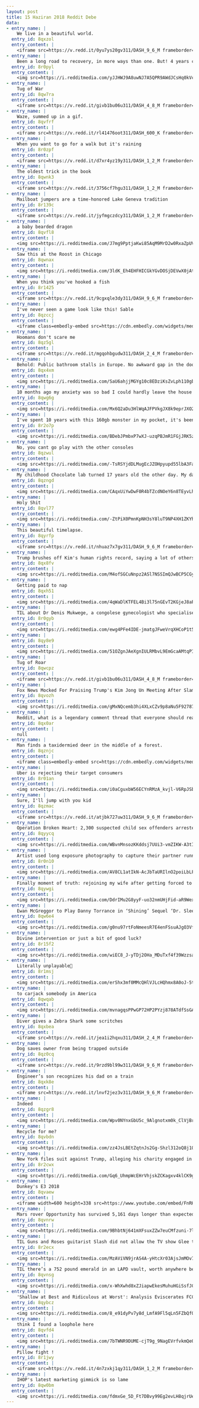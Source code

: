 ```yaml
---
layout: post
title: 15 Haziran 2018 Reddit Debe
data:
- entry_name: |
    We live in a beautiful world.
  entry_id: 8qxzol
  entry_content: |
    <iframe src=https://v.redd.it/0yu7ys20gv311/DASH_9_6_M frameborder=0></iframe>
- entry_name: |
    Been a long road to recovery, in more ways than one. But! 4 years clean from meth.
  entry_id: 8r0pyl
  entry_content: |
    <img src=https://i.redditmedia.com/yJJHWJ9A8uwNJ7A5QPR9AWdJCsHq0kVczldLEwwrmcM.jpg?s=fad182c2506f0841910d0da2de70f75f frameborder=0>
- entry_name: |
    Tug of War
  entry_id: 8qw7ra
  entry_content: |
    <iframe src=https://v.redd.it/givb1bu06u311/DASH_4_8_M frameborder=0></iframe>
- entry_name: |
    Waze, summed up in a gif.
  entry_id: 8qvfrf
  entry_content: |
    <iframe src=https://v.redd.it/rl41476oot311/DASH_600_K frameborder=0></iframe>
- entry_name: |
    When you want to go for a walk but it's raining
  entry_id: 8r0zpf
  entry_content: |
    <iframe src=https://v.redd.it/d7xr4yz19y311/DASH_1_2_M frameborder=0></iframe>
- entry_name: |
    The oldest trick in the book
  entry_id: 8qwnk3
  entry_content: |
    <iframe src=https://v.redd.it/3756cf7hgu311/DASH_1_2_M frameborder=0></iframe>
- entry_name: |
    Mailboat jumpers are a time-honored Lake Geneva tradition
  entry_id: 8r139c
  entry_content: |
    <iframe src=https://v.redd.it/jyfmgczdcy311/DASH_1_2_M frameborder=0></iframe>
- entry_name: |
    a baby bearded dragon
  entry_id: 8qvfl8
  entry_content: |
    <img src=https://i.redditmedia.com/J7mg9PptjaKwi85AqM9MrD2w0RxaZpUVdnTEpokyF_o.jpg?s=d75bac3a3d25ca4ee0f07cf85d4e9bf7 frameborder=0>
- entry_name: |
    Saw this at the Roost in Chicago
  entry_id: 8qwnax
  entry_content: |
    <img src=https://i.redditmedia.com/3ldK_Eh4EHFHICGkYGvDOSjDEVwX0jAtn5hSDmxkRjA.jpg?s=9d789e1142311484bf37d2bd2d30ff7e frameborder=0>
- entry_name: |
    When you think you've hooked a fish
  entry_id: 8r1425
  entry_content: |
    <iframe src=https://v.redd.it/9cgxqle3dy311/DASH_9_6_M frameborder=0></iframe>
- entry_name: |
    I've never seen a game look like this! Sable
  entry_id: 8qzccj
  entry_content: |
    <iframe class=embedly-embed src=https://cdn.embedly.com/widgets/media.html?src=https%3A%2F%2Fgfycat.com%2Fifr%2FUglyAchingAmericanrobin&url=https%3A%2F%2Fgfycat.com%2FUglyAchingAmericanrobin&image=https%3A%2F%2Fthumbs.gfycat.com%2FUglyAchingAmericanrobin-size_restricted.gif&key=522baf40bd3911e08d854040d3dc5c07&type=text%2Fhtml&schema=gfycat width=600 height=337 scrolling=no frameborder=0 allowfullscreen></iframe>
- entry_name: |
    Hoomans don't scare me
  entry_id: 8qz5gl
  entry_content: |
    <iframe src=https://v.redd.it/mgqohbgudw311/DASH_2_4_M frameborder=0></iframe>
- entry_name: |
    Behold: Public bathroom stalls in Europe. No awkward gap in the doors!
  entry_id: 8qx4xm
  entry_content: |
    <img src=https://i.redditmedia.com/SaU6ahjjMGYg10c8EDziKsZvLph110gbDzZSKb3vSGg.jpg?s=d5af0b709b81a1dfd1c777aedd3e2e5f frameborder=0>
- entry_name: |
    10 months ago my anxiety was so bad I could hardly leave the house alone. Today, I completed my first solo camping trip!
  entry_id: 8qwg6g
  entry_content: |
    <img src=https://i.redditmedia.com/Mx6Q2aDu3HlWqAJFPVkgJX8k9eprJXO249AZCq2ug34.jpg?s=5fa4c2bcf2c219cb43fe59f8c31e4cf3 frameborder=0>
- entry_name: |
    I've spent 10 years with this 160gb monster in my pocket, it's been with me in every single trip, journey and commute I've made since I was 20. Today it played its last song. Farewell, you magnificent bastard.
  entry_id: 8r2o7p
  entry_content: |
    <img src=https://i.redditmedia.com/BDebJPmbxP7wXJ-uzqPBJmR1FGjJRK5za04jb1Tj0ng.jpg?s=60f137ec8a9cbd8b3f33b7b4bc475e7c frameborder=0>
- entry_name: |
    No, you cant go play with the other consoles
  entry_id: 8qzwul
  entry_content: |
    <img src=https://i.redditmedia.com/-TsRSYjdDLMugEcJZOHpyupd55lbA3FaykoBCx_3xCs.png?s=ce1e6a0a1b295c17a077ffd90a15bb56 frameborder=0>
- entry_name: |
    My childhood Chocolate lab turned 17 years old the other day. My dad captured this picture that I think captures just how beautiful she is.
  entry_id: 8qzngd
  entry_content: |
    <img src=https://i.redditmedia.com/CAqxUiYwDwF0R4bTZcdNOeY6n8TEyvLhc6IuD5J_JXQ.jpg?s=67fd4aa640cc43aa70cb7d164a159fc7 frameborder=0>
- entry_name: |
    Holy Shit
  entry_id: 8qvl77
  entry_content: |
    <img src=https://i.redditmedia.com/-ZtPiX0PmnKpNH3sY8luT9NP4XH1ZKYhfJJBb09vNn0.jpg?s=536d75ed9cd7473c687e52d60292a8ef frameborder=0>
- entry_name: |
    This beautiful timelapse.
  entry_id: 8qyrfp
  entry_content: |
    <iframe src=https://v.redd.it/nhuaz7x7gv311/DASH_9_6_M frameborder=0></iframe>
- entry_name: |
    Trump brushes off Kim's human rights record, saying a lot of others have done 'bad things'
  entry_id: 8qx8fv
  entry_content: |
    <img src=https://i.redditmedia.com/M4ofSGCuNnpz2ASl7NSSImQJwBCP5CGyDZofz1A6CEw.jpg?s=7a4d930b0792d9cfb872b4828edf1ead frameborder=0>
- entry_name: |
    Getting paid to nap
  entry_id: 8qxh51
  entry_content: |
    <img src=https://i.redditmedia.com/4qWaDlKTFEL4Bi3l75nGEvT2KGjeJ8aP5nM_xAqSjhU.jpg?s=9abbd187a8d27a61fffa3a93a59634b6 frameborder=0>
- entry_name: |
    TIL about Dr Denis Mukwege, a congolese gynecologist who specialised in women victims of extreme sexual violence. Threatened, he exiled with his family, but the Congolese women joined forces for him to come back. He now works in Bukavu where he is under constant protection from the UN.
  entry_id: 8r0gyb
  entry_content: |
    <img src=https://i.redditmedia.com/ewg4PFe4IDE-jmatgJFweVrqXHCoP1t5Vabkd0Nvbng.jpg?s=703aefe48a98fb503b7ff544513a7e23 frameborder=0>
- entry_name: |
  entry_id: 8qy8e9
  entry_content: |
    <img src=https://i.redditmedia.com/51OZgnJAeXgnIULRMbvL9EmGcaAMtqPIyupn7Q3Muq0.jpg?s=46e2f09907c2c04c967e84bd175acc2a frameborder=0>
- entry_name: |
    Tug of Roar
  entry_id: 8qwcpz
  entry_content: |
    <iframe src=https://v.redd.it/givb1bu06u311/DASH_4_8_M frameborder=0></iframe>
- entry_name: |
    Fox News Mocked For Praising Trump's Kim Jong Un Meeting After Slamming Obama's Willingness To Talk With 'Dictators'
  entry_id: 8qvozh
  entry_content: |
    <img src=https://i.redditmedia.com/gMxNQcemb3hi4XLxCZv9p8aNu5F92787bxc68bkbeDc.jpg?s=66963991851772e049914c36fdacdde9 frameborder=0>
- entry_name: |
    Reddit, what is a legendary comment thread that everyone should read?
  entry_id: 8qx0ar
  entry_content: |
    null
- entry_name: |
    Man finds a taxidermied deer in the middle of a forest.
  entry_id: 8qznjc
  entry_content: |
    <iframe class=embedly-embed src=https://cdn.embedly.com/widgets/media.html?src=https%3A%2F%2Fgfycat.com%2Fifr%2FFrequentEasygoingAllosaurus&url=https%3A%2F%2Fgfycat.com%2FFrequentEasygoingAllosaurus&image=https%3A%2F%2Fthumbs.gfycat.com%2FFrequentEasygoingAllosaurus-size_restricted.gif&key=522baf40bd3911e08d854040d3dc5c07&type=text%2Fhtml&schema=gfycat width=400 height=224 scrolling=no frameborder=0 allowfullscreen></iframe>
- entry_name: |
    Uber is rejecting their target consumers
  entry_id: 8r01an
  entry_content: |
    <img src=https://i.redditmedia.com/i0aCguxbW56ECYnRMzA_kvjl-V6RpJSbzi762TM3P_M.jpg?s=faaee1bc89377a8d2f6a1bddbe22ec61 frameborder=0>
- entry_name: |
    Sure, I'll jump with you kid
  entry_id: 8qzmac
  entry_content: |
    <iframe src=https://v.redd.it/atjbk727uw311/DASH_9_6_M frameborder=0></iframe>
- entry_name: |
    Operation Broken Heart: 2,300 suspected child sex offenders arrested
  entry_id: 8qyycq
  entry_content: |
    <img src=https://i.redditmedia.com/WBvnMnsozKKddsj7UUi3-vmZIKW-A3tIo0MErN-__tI.jpg?s=1a7802cce183315764ebf75427fcddac frameborder=0>
- entry_name: |
    Artist used long exposure photography to capture their partner running with a custom built lighting rig covered in colored gels (credit: Daniel Mercadante)
  entry_id: 8r0n10
  entry_content: |
    <img src=https://i.redditmedia.com/AV8CL1atIkN-AcJbTaURIlnO2poiLbLFonsh6QUlVaw.jpg?s=7f5bd390b0db884748a6ac0173d2aed2 frameborder=0>
- entry_name: |
    Finally moment of truth: rejoining my wife after getting forced to leave my homeland, Iran and living in Turkey for 6 years as a REFUGEE, two years of applying for marriage visa. Thank you Canada 🇨🇦
  entry_id: 8qywgi
  entry_content: |
    <img src=https://i.redditmedia.com/DdrIMu2G8yyF-uo32nmUHjFid-aR9WexRyAGUTB_eS0.jpg?s=232ada1ea0763e285381315db350cf06 frameborder=0>
- entry_name: |
    Ewan McGreggor to Play Danny Torrance in ‘Shining’ Sequel ‘Dr. Sleep’
  entry_id: 8qw6e4
  entry_content: |
    <img src=https://i.redditmedia.com/g0nu97rtFoNmeesR7E4enFSsuAJgO3VfFjfkMzl9Eos.jpg?s=a7b2fde0873ac5b9aed760931edaa9d2 frameborder=0>
- entry_name: |
    Divine intervention or just a bit of good luck?
  entry_id: 8r15f2
  entry_content: |
    <img src=https://i.redditmedia.com/wiEC8_J-yTDj2OHa_MDuTxf4f39Wzzsav8IikcfH4do.png?s=14a7b616fd26e32dbec56c47873b0e2a frameborder=0>
- entry_name: |
    Literally unplayable😤
  entry_id: 8r1msj
  entry_content: |
    <img src=https://i.redditmedia.com/erShx3mf0MMcQHlVJLcHQhmx8A0oJ-5tP3WxIW3X0EA.jpg?s=5dea32e17af0242311f658afc706d385 frameborder=0>
- entry_name: |
    to carjack somebody in America
  entry_id: 8qwqab
  entry_content: |
    <img src=https://i.redditmedia.com/mvnagqsPPwGP72HP2PYzj878ATdfSsGAm_mSEMRivsA.png?s=df7fe60f254d7e503653e37429334154 frameborder=0>
- entry_name: |
    Diver gives a Zebra Shark some scritches
  entry_id: 8qxbea
  entry_content: |
    <iframe src=https://v.redd.it/jea1i2hqxu311/DASH_2_4_M frameborder=0></iframe>
- entry_name: |
    Dog saves owner from being trapped outside
  entry_id: 8qz0cq
  entry_content: |
    <iframe src=https://v.redd.it/9rzd9bl99w311/DASH_9_6_M frameborder=0></iframe>
- entry_name: |
    Engineer’s son recognizes his dad on a train
  entry_id: 8qxk8e
  entry_content: |
    <iframe src=https://v.redd.it/lnvf2jez3v311/DASH_9_6_M frameborder=0></iframe>
- entry_name: |
    Indeed
  entry_id: 8qzgr8
  entry_content: |
    <img src=https://i.redditmedia.com/Wpv0NYnxGbU5c_9Algnotxm0k_ClVjBrgWaO68lxNtQ.jpg?s=cf328bd0b6d30f99df9e42016acbcaf0 frameborder=0>
- entry_name: |
    Recycle for me?
  entry_id: 8qvbdn
  entry_content: |
    <img src=https://i.redditmedia.com/zz4JsLBEtZqtnJs2Gg-Shzl312oQ8j1OhdOUttNjZFo.jpg?s=1650ad1d5b2cd235eccf1d972c944f0b frameborder=0>
- entry_name: |
    New York files suit against Trump, alleging his charity engaged in ‘illegal conduct’
  entry_id: 8r2cwx
  entry_content: |
    <img src=https://i.redditmedia.com/Gq6_UhmpWcEHrVhjskZCKagxv4klCK9gvqI6emJgpgw.jpg?s=8a7c581ec9daa790db119fcda561746d frameborder=0>
- entry_name: |
    Dunkey's E3 2018
  entry_id: 8qvaew
  entry_content: |
    <iframe width=600 height=338 src=https://www.youtube.com/embed/FnRHJ_nhgjU?feature=oembed&enablejsapi=1 frameborder=0 allow=autoplay; encrypted-media allowfullscreen></iframe>
- entry_name: |
    Mars rover Opportunity has survived 5,161 days longer than expected — and NASA thinks it “should be able to ride out” the massive dust storm covering a quarter of the planet
  entry_id: 8qvnrw
  entry_content: |
    <img src=https://i.redditmedia.com/9BhbtNj641mXFsuxZZw7euCMfzuni-7lcvn_jATNBVc.jpg?s=e2297552c828679379a03d25b1ebad8c frameborder=0>
- entry_name: |
    TIL Guns and Roses guitarist Slash did not allow the TV show Glee to use any of Guns and Roses' music despite many attempts from producers. He stated “Glee is worse than Grease and Grease is bad enough.”
  entry_id: 8r2ecx
  entry_content: |
    <img src=https://i.redditmedia.com/MzAViVN9jrAS4A-yHtcXr03AjsJmMOv7N7LDa7CmKd8.jpg?s=b532b119fbb972e99a41a8257983a143 frameborder=0>
- entry_name: |
    TIL there’s a 752 pound emerald in an LAPD vault, worth anywhere between $100 to $900 million.
  entry_id: 8qvnsg
  entry_content: |
    <img src=https://i.redditmedia.com/x-WhXwhd8xZJiapwEkesMuhuHGiSsfJCMUopXjEmyU4.jpg?s=9fc8331d461753d1452cf7caa91b2a7f frameborder=0>
- entry_name: |
    'Shallow at Best and Ridiculous at Worst': Analysis Eviscerates FCC Chair's Arguments for Killing Net Neutrality
  entry_id: 8qybcz
  entry_content: |
    <img src=https://i.redditmedia.com/8_e91dyPv7y8d_LmfA9Fl5qLn5FZbQfQ4YtiR6end_w.jpg?s=fb0e00b9ad517abd5ecfc4fd9d797f1e frameborder=0>
- entry_name: |
    think I found a loophole here
  entry_id: 8qvfd4
  entry_content: |
    <img src=https://i.redditmedia.com/7bTWNR9DUME-cjT9g_9NagEVrfvkmQe0AvWHFPBIdTc.jpg?s=01ea1301ab9bf0c867d5312e991bd069 frameborder=0>
- entry_name: |
    Pillow fight !
  entry_id: 8r1jwy
  entry_content: |
    <iframe src=https://v.redd.it/4n7zxkj1qy311/DASH_1_2_M frameborder=0></iframe>
- entry_name: |
    IHOP's latest marketing gimmick is so lame
  entry_id: 8qw0bm
  entry_content: |
    <img src=https://i.redditmedia.com/fdmxGe_5D_Ft7DBvy99Eg2evLH8qjrUeWpyzSPvh6NU.jpg?s=9e7c17600b61fdf7c8359268aba6e3ba frameborder=0>
---
```

